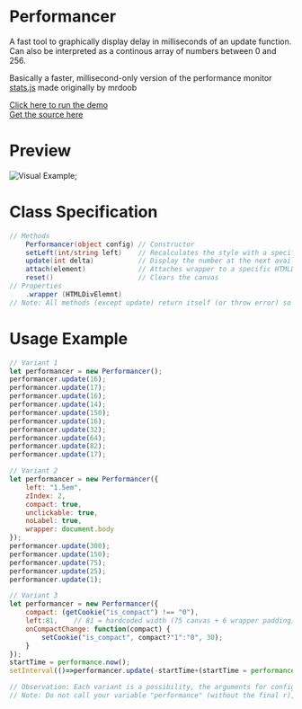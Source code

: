 # Performancer

A fast tool to graphically display delay in milliseconds of an update function. Can also be interpreted as a continous array of numbers between 0 and 256.

Basically a faster, millisecond-only version of the performance monitor [stats.js](https://github.com/mrdoob/stats.js/) made originally by mrdoob

[Click here to run the demo](https://rawgit.com/GuilhermeRossato/JsAppHelpers/master/Performancer/demo.html)  
[Get the source here](https://github.com/GuilhermeRossato/JsAppHelpers/tree/master/Performancer/Performancer.js)

# Preview

![Visual Example](https://rawgit.com/GuilhermeRossato/JsAppHelpers/master/Performancer/demo.gif);

# Class Specification

```C#
// Methods
	Performancer(object config)	// Constructor
	setLeft(int/string left)	// Recalculates the style with a specific "left: {argument}" entry, instead of the default: 0
	update(int delta)			// Display the number at the next available position
	attach(element)				// Attaches wrapper to a specific HTMLDomElement
	reset()						// Clears the canvas
// Properties
	.wrapper (HTMLDivElemnt)
// Note: All methods (except update) return itself (or throw error) so that you can cascate functions.
```

# Usage Example

```javascript
// Variant 1
let performancer = new Performancer();
performancer.update(16);
performancer.update(17);
performancer.update(16);
performancer.update(14);
performancer.update(150);
performancer.update(16);
performancer.update(32);
performancer.update(64);
performancer.update(82);
performancer.update(17);

// Variant 2
let performancer = new Performancer({
	left: "1.5em",
	zIndex: 2,
	compact: true,
	unclickable: true,
	noLabel: true,
	wrapper: document.body
});
performancer.update(300);
performancer.update(150);
performancer.update(75);
performancer.update(25);
performancer.update(1);

// Variant 3
let performancer = new Performancer({
	compact: (getCookie("is_compact") !== "0"),
	left:81,	// 81 = hardcoded width (75 canvas + 6 wrapper padding)
	onCompactChange: function(compact) {
		setCookie("is_compact", compact?"1":"0", 30);
	}
});
startTime = performance.now();
setInterval(()=>performancer.update(-startTime+(startTime = performance.now())), 75);

// Observation: Each variant is a possibility, the arguments for config are non-exclusive: each can be used independently from each other.
// Note: Do not call your variable "performance" (without the final r), that object is already declared (window.performance)
```